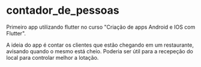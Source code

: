 # contador_de_pessoas
 Primeiro app utilizando flutter no curso "Criação de apps Android e IOS com Flutter".
 
 A ideia do app é contar os clientes que estão chegando em um restaurante, avisando quando o mesmo está cheio. Poderia ser útil para a recepeção do local para controlar melhor a lotação.
